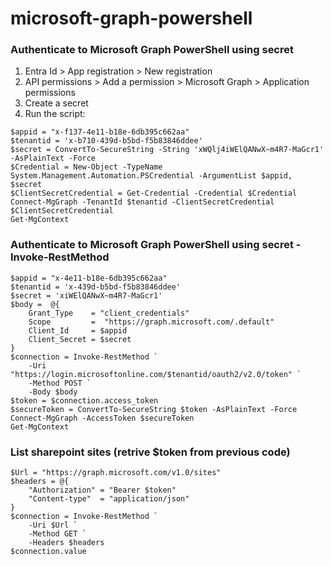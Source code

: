 # microsoft-graph-powershell

### Authenticate to Microsoft Graph PowerShell using secret
1. Entra Id > App registration > New registration
2. API permissions > Add a permission > Microsoft Graph > Application permissions
3. Create a secret
4. Run the script:
```pwsh
$appid = "x-f137-4e11-b18e-6db395c662aa"
$tenantid = 'x-b710-439d-b5bd-f5b83846ddee'
$secret = ConvertTo-SecureString -String 'xWQlj4iWElQANwX~m4R7-MaGcr1' -AsPlainText -Force
$Credential = New-Object -TypeName System.Management.Automation.PSCredential -ArgumentList $appid, $secret
$ClientSecretCredential = Get-Credential -Credential $Credential
Connect-MgGraph -TenantId $tenantid -ClientSecretCredential $ClientSecretCredential
Get-MgContext
``` 
### Authenticate to Microsoft Graph PowerShell using secret - Invoke-RestMethod
```pwsh
$appid = "x-4e11-b18e-6db395c662aa"
$tenantid = 'x-439d-b5bd-f5b83846ddee'
$secret = 'xiWElQANwX~m4R7-MaGcr1'
$body =  @{
    Grant_Type    = "client_credentials"
    Scope         =  "https://graph.microsoft.com/.default"
    Client_Id     = $appid
    Client_Secret = $secret
}
$connection = Invoke-RestMethod `
    -Uri "https://login.microsoftonline.com/$tenantid/oauth2/v2.0/token" `
    -Method POST `
    -Body $body
$token = $connection.access_token
$secureToken = ConvertTo-SecureString $token -AsPlainText -Force
Connect-MgGraph -AccessToken $secureToken
Get-MgContext
```
### List sharepoint sites (retrive $token from previous code)
```pwsh
$Url = "https://graph.microsoft.com/v1.0/sites"
$headers = @{
    "Authorization" = "Bearer $token"
    "Content-type"  = "application/json"
}
$connection = Invoke-RestMethod `
    -Uri $Url `
    -Method GET `
    -Headers $headers
$connection.value
```
